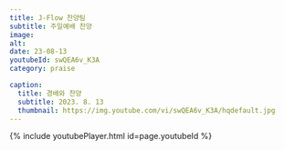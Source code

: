 ```yaml
---
title: J-Flow 찬양팀
subtitle: 주일예배 찬양
image:
alt:
date: 23-08-13
youtubeId: swQEA6v_K3A
category: praise

caption:
  title: 경배와 찬양
  subtitle: 2023. 8. 13
  thumbnail: https://img.youtube.com/vi/swQEA6v_K3A/hqdefault.jpg
---
```


{% include youtubePlayer.html id=page.youtubeId %}
